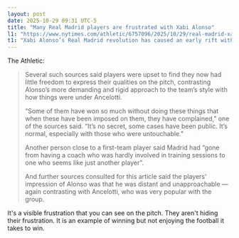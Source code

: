 ```yaml
---
layout: post
date: 2025-10-29 09:31 UTC-5
title: "Many Real Madrid players are frustrated with Xabi Alonso"
l1: "https://www.nytimes.com/athletic/6757096/2025/10/29/real-madrid-xabi-alonso-clasico-rift-big-stars/"
t1: "Xabi Alonso’s Real Madrid revolution has caused an early rift with big stars"
---
```


The Athletic:

> Several such sources said players were upset to find they now had little freedom to express their qualities on the pitch, contrasting Alonso’s more demanding and rigid approach to the team’s style with how things were under Ancelotti.
> 
> “Some of them have won so much without doing these things that when these have been imposed on them, they have complained," one of the sources said. “It’s no secret, some cases have been public. It’s normal, especially with those who were untouchable."
> 
> Another person close to a first-team player said Madrid had “gone from having a coach who was hardly involved in training sessions to one who seems like just another player".
> 
> And further sources consulted for this article said the players’ impression of Alonso was that he was distant and unapproachable — again contrasting with Ancelotti, who was very popular with the group.

It's a visible frustration that you can see on the pitch. They aren't hiding their frustration. It is an example of winning but not enjoying the football it takes to win.